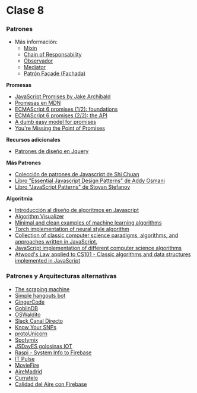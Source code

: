 # Clase 8

### Patrones

- Más información:
    - [Mixin](https://www.wikiwand.com/es/Mixin)
    - [Chain of Responsability](https://www.wikiwand.com/es/Chain_of_Responsibility_(patr%C3%B3n_de_dise%C3%B1o))
    - [Observador](https://www.wikiwand.com/es/Observer_(patr%C3%B3n_de_dise%C3%B1o))
    - [Mediator](https://www.wikiwand.com/es/Mediator_(patr%C3%B3n_de_dise%C3%B1o))
    - [Patrón Façade (Fachada)](https://www.wikiwand.com/es/Iterador_(patr%C3%B3n_de_dise%C3%B1o))


**Promesas**
- [JavaScript Promises by Jake Archibald](http://www.html5rocks.com/en/tutorials/es6/promises/?redirect_from_locale=es)
- [Promesas en MDN](https://developer.mozilla.org/en-US/docs/Web/JavaScript/Reference/Global_Objects/Promise)
- [ECMAScript 6 promises (1/2): foundations](http://www.2ality.com/2014/09/es6-promises-foundations.html)
- [ECMAScript 6 promises (2/2): the API](http://www.2ality.com/2014/10/es6-promises-api.html)
- [A dumb easy model for promises](http://www.vittoriozaccaria.net/blog/2013/09/23/a-dumb-easy-model-for-promises.html)
- [You're Missing the Point of Promises](https://blog.domenic.me/youre-missing-the-point-of-promises/)


**Recursos adicionales**

- [Patrones de diseño en Jquery](http://www.etnassoft.com/2011/05/26/patrones-de-diseno-utilizados-por-jquery/)


**Más Patrones**

- [Colección de patrones de Javascript de Shi Chuan](https://github.com/shichuan/javascript-patterns)
- [Libro "Essential Javascript Design Patterns" de Addy Osmani](https://github.com/addyosmani/essential-js-design-patterns)
- [Libro "JavaScript Patterns" de Stoyan Stefanov](http://shop.oreilly.com/product/9780596806767.do)


**Algoritmia**

- [Introducción al diseño de algoritmos en Javascript](http://www.etnassoft.com/2011/07/06/introduccion-al-diseno-de-algoritmos-en-javascript/)
- [Algorithm Visualizer](https://github.com/parkjs814/AlgorithmVisualizer)
- [Minimal and clean examples of machine learning algorithms](https://github.com/rushter/MLAlgorithms)
- [Torch implementation of neural style algorithm](https://github.com/jcjohnson/neural-style)
- [Collection of classic computer science paradigms, algorithms, and approaches written in JavaScript.](https://github.com/nzakas/computer-science-in-javascript)
- [JavaScript implementation of different computer science algorithms](https://github.com/mgechev/javascript-algorithms)
- [Atwood's Law applied to CS101 - Classic algorithms and data structures implemented in JavaScript](https://github.com/felipernb/algorithms.js)

### Patrones y Arquitecturas alternativas

- [The scraping machine](https://github.com/UlisesGascon/the-scraping-machine)
- [Simple hangouts bot](https://github.com/UlisesGascon/simple-hangouts-bot)
- [GingerCode](https://github.com/GingerCode)
- [GoblinDB](GoblinDBRocks.github.io)
- [OSWaldito](https://github.com/OSWeekends/OSWaldito)
- [Slack Canal Directo](https://github.com/OSWeekends/Slack-Canal-Directo)
- [Know Your SNPs](https://github.com/OSWeekends/know-your-SNPs)
- [protoUnicorn](https://github.com/OSWeekends/protoUnicorn)
- [Spotymix](https://github.com/OSWeekends/spoty-mix)
- [JSDayES golosinas IOT](https://github.com/UlisesGascon/JSDayES-golosinas-IOT)
- [Raspi - System Info to Firebase](https://github.com/UlisesGascon/raspberrypi-system-info-data-to-firebase)
- [IT Pulse](https://github.com/UlisesGascon/twitter-sentiments)
- [MovieFire](https://github.com/UlisesGascon/Simple-API-REST-with-Firebase-and-IMBD)
- [AireMadrid](https://github.com/UlisesGascon/Aire-Madrid)
- [Curratelo](https://github.com/UlisesGascon/curratelo)
- [Calidad del Aire con Firebase](https://github.com/UlisesGascon/Calidad-del-Aire-con-Firebase)

